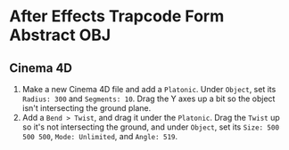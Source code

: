 # After Effects Trapcode Form Abstract OBJ

## Cinema 4D

1. Make a new Cinema 4D file and add a `Platonic`. Under `Object`, set its `Radius: 300` and `Segments: 10`. Drag the Y axes up a bit so the object isn't intersecting the ground plane.
2. Add a `Bend > Twist`, and drag it under the `Platonic`. Drag the `Twist` up so it's not intersecting the ground, and under `Object`, set its `Size: 500 500 500`, `Mode: Unlimited`, and `Angle: 519`.
